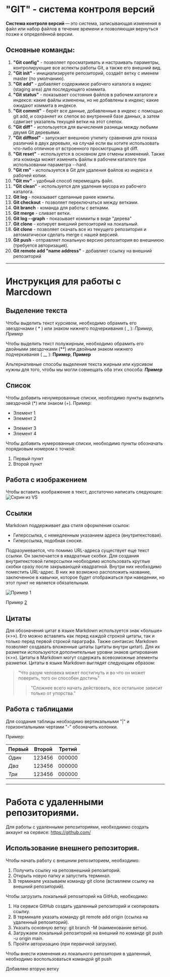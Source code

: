 # **"GIT"** - система контроля версий

**Система контроля версий** — это
система, записывающая изменения в файл или набор файлов в течение времени и
позволяющая вернуться позже к определённой версии.
## Основные команды:
1. **"Git config"** - позволяет просматривать и настраивать
параметры, контролирующие все аспекты работы Git, а также его внешний вид.
2. **"Git init"** - инициализируете репозиторий, создаёт ветку с именем
master (по умолчанию).
3. **"Git add"** - добавляет содержимое рабочего каталога в индекс (staging area) для последующего коммита.
4. **"Git status"** - показывает состояния файлов в рабочем каталоге и индексе: какие файлы изменены, но не добавлены в индекс; какие ожидают коммита в индексе.
5. **"Git commit"** - берёт все данные, добавленные в индекс с помощью git add, и сохраняет их слепок во внутренней базе данных, а затем сдвигает указатель текущей ветки на этот слепок.
6. **"Git diff"** - используется для вычисления разницы между любыми двумя Git деревьями.
7. **"Git difftool"** - запускает внешнюю утилиту сравнения для показа различий в двух деревьях, на случай если вы хотите использовать что-либо отличное от встроенного просмотрщика git diff.
8. **"Git reset"** - используется в основном для отмены изменений. Также эта команда может изменить файлы в рабочем каталоге при использовании параметра --hard.
9. **"Git rm"** - используется в Git для удаления файлов из индекса и рабочей копии.
10. **"Git mv"** - удобный способ перемещать файл.
11. **"Git clean"** - используется для удаления мусора из рабочего каталога.
12. **Git log** - показывает сделанные ранее комиты.
13. **Git checkout** - позволяет переключаться между ветками.
14. **Git branch** - команда для работы с ветками.
15. **Git merge** - сливает ветки.
16. **Git log --graph** - показывает коммиты в виде "дерева"
17. **Git clone** - копирует внешний репозиторий на локальный.
18. **Git clone** - позволяет скачать все из текущего репозитория и автоматически сделать merge с нашей версией.
19. **Git push** - отправляет локальную версию репозитория во внешниюю (требуется авторизация).
20. **Git remote add "name address"** - добавляет ссылку на внешний репозиторий

---

# Инструкция для работы с Marcdown

## **Выделение текста**
Чтобы выделить текст курсивом, необходимо обрамить его звездочками ( * ) или знаком нижнего подчеркивания ( _ ): *Пример*, _Пример_

Чтобы выделить текст полужирным, необходимо обрамить его двойными звездочками (**) или двойным знаком нижнего подчеркивания ( __ ):  **Пример**, __Пример__

Альтернативные способы выделения текста жирным или курсивом нужны для того, чтобы мы могли совмещать оба этих способа: _**Пример**_

## **Список**
Чтобы добавить ненумерованные списки, необходимо пункты выделить звездочкой (*) или знаком (+). Пример:
* Элемент 1
* Элемент 2
+ Элемент 3
+ Элемент 4

Чтобы добавить нумерованные списки, необходимо пункты обозначать порядковым номером с точкой:
1. Первый пункт
2. Второй пункт

## **Работа с изображением**
Чтобы вставить изображение в текст, достаточно написать следующее: ![Скрин из VS](Images.jpg)

## **Ссылки**
Markdown поддерживает два стиля оформления ссылок: 
* Гиперссылка, с немедленным указанием адреса (внутритекстовая).
* Гиперссылка, подобная сноске.

Подразумевается, что помимо URL-адреса существует еще текст ссылки. Он заключается в квадратные скобки. Для создания внутритекстовой гиперссылки необходимо использовать круглые скобки сразу после закрывающей квадратной. Внутри них необходимо поместить URL-адрес. В них же возможно расположить название, заключенное в кавычки, которое будет отображаться при наведении, но этот пункт не является обязательным.

![Пример 1](https://gist.github.com/Jekins/2bf2d0638163f1294637#Links "Обучающий материал из открытых источников")

Пример [2]

[2]:[https://gist.github.com/Jekins/2bf2d0638163f1294637#Links]

## **Цитаты**
Для обозначения цитат в языке Markdown используется знак «больше» («>»). Его можно вставлять как перед каждой строкой цитаты, так и только перед первой строкой параграфа. Также синтаксис Markdown позволяет создавать вложенные цитаты (цитаты внутри цитат). Для их разметки используются дополнительные уровни знаков цитирования («>»). Цитаты в Markdown могут содержать всевозможные элементы разметки. Цитаты в языке Markdown выглядят следующим образом:

>"Что разум человека может постигнуть и во что он может поверить, того он способен достичь"
>>"Сложнее всего начать действовать, все остальное зависит только от упорства."

## **Работа с таблицами**
Для создания таблицы необходимо вертикальными "|"  и горизонтальными чертами "-" обозначить колонки. 

Пример:

Первый | Второй | Третий
---|---|---
*Один* | 123456 | 000000
*Два* | 123456 | 000000
*Три* | 123456 | 000000

---

# Работа с удаленными репозиториями.

Для работы с удаленными репозиториями, необходиимо создать аккаунт на сервисе: https://github.com/

## Использование внешнего репозитория.

Чтобы начать работу с внешним репозиторием, необходимо:
1. Получить ссылку на репозвнешний репозиторий.
2. Открыть новую папку и запустить терминал.
3. В терминале указываем команду git clone (вставляем ссылку на внешний репозиторий).

Чтобы загрузить локальный репозиторий на GitHub, необходимо:
1. На сервисе GitHub создать удаленный репозиторий и скопировать ссылку.
2. В терминале указать команду git remote add origin (ссылка на удаленный репозиторий).
3. Указать основную ветку: git branch -M (наименование ветки).
4. Загружаем локальный репозиторий на внешний по команде git push -u origin main.
5. Пройти авторизацию (при первичной загрузке).

Чтобы внести изменения из локального репозитория в удаленный, необходимо воспользоваться командой git push

Добавляю вторую ветку